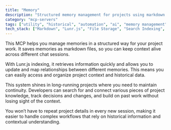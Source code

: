 ```yaml
---
title: "Memory"
description: "Structured memory management for projects using markdown file storage and Lunr.js indexing to maintain persistent context across chat sessions."
category: "mcp-servers"
tags: ["utility", "historical", "automation", "ai", "memory management", "markdown storage", "context preservation"]
tech_stack: ["Markdown", "Lunr.js", "File Storage", "Search Indexing", "Context Management"]
---
```


This MCP helps you manage memories in a structured way for your project work. It saves memories as markdown files, so you can keep context alive across different chat sessions.

With Lunr.js indexing, it retrieves information quickly and allows you to update and map relationships between different memories. This means you can easily access and organize project context and historical data.

This system shines in long-running projects where you need to maintain continuity. Developers can search for and connect various pieces of project knowledge, track decisions and changes, and build on past work without losing sight of the context.

You won’t have to repeat project details in every new session, making it easier to handle complex workflows that rely on historical information and contextual understanding.